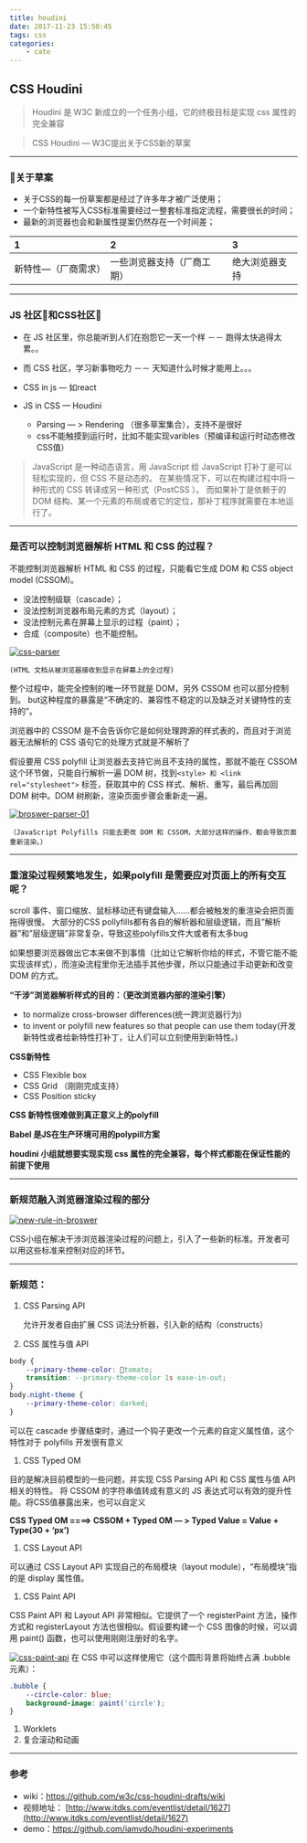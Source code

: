 ```yaml
---
title: houdini
date: 2017-11-23 15:50:45
tags: css
categories:
    - cate
---
```


## CSS Houdini

> Houdini 是 W3C 新成立的一个任务小组，它的终极目标是实现 css 属性的完全兼容

> CSS Houdini — W3C提出关于CSS新的草案

------

### 关于草案

- 关于CSS的每一份草案都是经过了许多年才被广泛使用；
- 一个新特性被写入CSS标准需要经过一整套标准指定流程，需要很长的时间；
- 最新的浏览器也会和新属性提案仍然存在一个时间差；

| 1                   | 2                          | 3              |
| :------------------ | :------------------------- | :------------- |
| 新特性—（厂商需求） | 一些浏览器支持（厂商工期） | 绝大浏览器支持 |

------

### JS 社区和CSS社区

- 在 JS 社区里，你总能听到人们在抱怨它一天一个样 －－ 跑得太快追得太累。。
- 而 CSS 社区，学习新事物吃力 －－ 天知道什么时候才能用上。。。

- CSS in js — 如react
- JS in CSS — Houdini
  - Parsing — > Rendering （很多草案集合），支持不是很好
  - css不能触摸到运行时，比如不能实现varibles（预编译和运行时动态修改CSS值）

> JavaScript 是一种动态语言，用 JavaScript 给 JavaScript 打补丁是可以轻松实现的，但 CSS 不是动态的。
> 在某些情况下，可以在构建过程中将一种形式的 CSS 转译成另一种形式（PostCSS ）。
> 而如果补丁是依赖于的 DOM 结构、某一个元素的布局或者它的定位，那补丁程序就需要在本地运行了。

------

### 是否可以控制浏览器解析 HTML 和 CSS 的过程？

不能控制浏览器解析 HTML 和 CSS 的过程，只能看它生成 DOM 和 CSS object model (CSSOM)。

- 没法控制级联（cascade）；
- 没法控制浏览器布局元素的方式（layout）；
- 没法控制元素在屏幕上显示的过程（paint）；
- 合成（composite）也不能控制。

[![css-parser](http://laurell22.github.io/images/css-parser.png)](http://laurell22.github.io/images/css-parser.png)

```
(HTML 文档从被浏览器接收到显示在屏幕上的全过程)
```

整个过程中，能完全控制的唯一环节就是 DOM，另外 CSSOM 也可以部分控制到。
but这种程度的暴露是“不确定的、兼容性不稳定的以及缺乏对关键特性的支持的”。

浏览器中的 CSSOM 是不会告诉你它是如何处理跨源的样式表的，而且对于浏览器无法解析的 CSS 语句它的处理方式就是不解析了

假设要用 CSS polyfill 让浏览器去支持它尚且不支持的属性，那就不能在 CSSOM 这个环节做，只能自行解析一遍 DOM 树，找到`<style> 和 <link rel="stylesheet">` 标签，获取其中的 CSS 样式、解析、重写，最后再加回 DOM 树中。DOM 树刷新，渲染页面步骤会重新走一遍。

[![broswer-parser-01](http://laurell22.github.io/images/broswer-parser-01.png)](http://laurell22.github.io/images/broswer-parser-01.png)

```
（JavaScript Polyfills 只能去更改 DOM 和 CSSOM，大部分这样的操作，都会导致页面重新渲染。）
```

------

### 重渲染过程频繁地发生，如果polyfill 是需要应对页面上的所有交互呢？

scroll 事件、窗口缩放、鼠标移动还有键盘输入……都会被触发的重渲染会把页面拖得很慢。
大部分的CSS pollyfills都有各自的解析器和层级逻辑，而且”解析器”和”层级逻辑”非常复杂，导致这些polyfills文件大或者有太多bug

如果想要浏览器做出它本来做不到事情（比如让它解析你给的样式，不管它能不能实现该样式），而渲染流程里你无法插手其他步骤，所以只能通过手动更新和改变 DOM 的方式。



**“干涉”浏览器解析样式的目的：（更改浏览器内部的渲染引擎）**

- to normalize cross-browser differences(统一跨浏览器行为)
- to invent or polyfill new features so that people can use them today(开发新特性或者给新特性打补丁，让人们可以立刻使用到新特性。)

**CSS新特性**

- CSS Flexible box
- CSS Grid （刚刚完成支持）
- CSS Position sticky

**CSS 新特性很难做到真正意义上的polyfill**

**Babel 是JS在生产环境可用的polypill方案**

**houdini 小组就想要实现实现 css 属性的完全兼容，每个样式都能在保证性能的前提下使用**

------

### 新规范融入浏览器渲染过程的部分

[![new-rule-in-broswer](http://laurell22.github.io/images/new-rule-in-broswer.png)](http://laurell22.github.io/images/new-rule-in-broswer.png)

CSS小组在解决干涉浏览器渲染过程的问题上，引入了一些新的标准。开发者可以用这些标准来控制对应的环节。

------

### 新规范：

1. CSS Parsing API

   允许开发者自由扩展 CSS 词法分析器，引入新的结构（constructs）

2. CSS 属性与值 API

```css
body {
    --primary-theme-color: tomato;
    transition: --primary-theme-color 1s ease-in-out;
}
body.night-theme {
    --primary-theme-color: darked;
}
```

可以在 cascade 步骤结束时，通过一个钩子更改一个元素的自定义属性值，这个特性对于 polyfills 开发很有意义

1. CSS Typed OM

目的是解决目前模型的一些问题，并实现 CSS Parsing API 和 CSS 属性与值 API 相关的特性。
将 CSSOM 的字符串值转成有意义的 JS 表达式可以有效的提升性能。将CSS值暴露出来，也可以自定义

**CSS Typed OM ====> CSSOM + Typed OM — > Typed Value = Value + Type(30 + ‘px’)**

1. CSS Layout API

可以通过 CSS Layout API 实现自己的布局模块（layout module），“布局模块”指的是 display 属性值。

1. CSS Paint API

CSS Paint API 和 Layout API 非常相似。它提供了一个 registerPaint 方法，操作方式和 registerLayout 方法也很相似。假设要构建一个 CSS 图像的时候，可以调用 paint() 函数，也可以使用刚刚注册好的名字。

[![css-paint-api](http://laurell22.github.io/images/css-paint-api.png)](http://laurell22.github.io/images/css-paint-api.png)
在 CSS 中可以这样使用它（这个圆形背景将始终占满 .bubble 元素）：

```css
.bubble {
    --circle-color: blue;
    background-image: paint('circle');
}
```



1. Worklets
2. 复合滚动和动画

------

### 参考

- wiki：https://github.com/w3c/css-houdini-drafts/wiki
- 视频地址： [http://www.itdks.com/eventlist/detail/1627](http://www.itdks.com/eventlist/detail/1627)
- demo：https://github.com/iamvdo/houdini-experiments